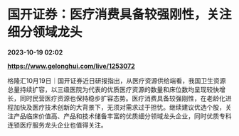 # 国开证券：医疗消费具备较强刚性，关注细分领域龙头

**2023-10-19 02:02**

**https://www.gelonghui.com/live/1253072**

格隆汇10月19日｜国开证券近日研报指出，从医疗资源供给端看，我国卫生资源总量持续扩容，以三级医院为代表的优质医疗资源的数量和床位数均呈现较快增长，同时民营医疗资源也保持稳步扩容态势。医疗消费具备较强刚性，在老龄化进程加快及医疗技术创新的大背景下，无须对需求过于担忧。继续建议优选个股，关注产品临床价值高、产品和技术储备丰富的优质细分领域龙头企业，同时优质专科连锁医疗服务龙头企业也值得关注。